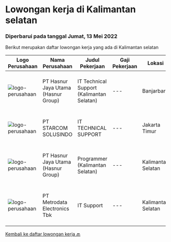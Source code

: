 
  # Lowongan kerja di Kalimantan selatan

  ### Diperbarui pada tanggal Jumat, 13 Mei 2022

  Berikut merupakan daftar lowongan kerja yang ada di Kalimantan selatan

  |Logo Perusahaan | Nama Perusahaan | Judul Pekerjaan | Gaji Pekerjaan | Lokasi | Deskripsi | Tanggal diunggah | Pranala |
  | -------------- | --------------- | --------------- | --------- | --------- | -------------- | ------- | ----------- |
  |![logo-perusahaan](https://image-service-cdn.seek.com.au/ce6f66b5ddea48c0961eddc201a535616844de99/ee4dce1061f3f616224767ad58cb2fc751b8d2dc)|PT Hasnur Jaya Utama (Hasnur Group)|IT Technical Support (Kalimantan Selatan)|---|Banjarbaru|Requirement: Candidate must possess at least a Bachelor's Degree, Engineering (Computer/Telecommunication) or equivalent At least 1 year(s) of IT...|Selasa, 10 Mei 2022|https://www.jobstreet.co.id/id/job/it-technical-support-kalimantan-selatan-3876357?token=0~10801806-0e40-48b0-abd6-326a700986f3&sectionRank=1&jobId=jobstreet-id-job-3876357|
|![logo-perusahaan](https://image-service-cdn.seek.com.au/eb86df59879e48d57b6045deb4ff347a1255c2d3/ee4dce1061f3f616224767ad58cb2fc751b8d2dc)|PT STARCOM SOLUSINDO|IT TECHNICAL SUPPORT|---|Jakarta Timur|Maintenance &amp; Troubleshoot Perangkat Melakukan Instalasi Radio BWA, Radio PTP, Switch &amp; Router (untuk Penempatan Palembang &amp; Banjarmasin)...|Kamis, 12 Mei 2022|https://www.jobstreet.co.id/id/job/it-technical-support-3879779?token=0~10801806-0e40-48b0-abd6-326a700986f3&sectionRank=2&jobId=jobstreet-id-job-3879779|
|![logo-perusahaan](https://image-service-cdn.seek.com.au/ce6f66b5ddea48c0961eddc201a535616844de99/ee4dce1061f3f616224767ad58cb2fc751b8d2dc)|PT Hasnur Jaya Utama (Hasnur Group)|Programmer (Kalimantan Selatan)|---|Kalimantan Selatan|Job Descriptions: Develops code and creates customized applications to enhance product based on business needs Investigates and resolves matters of...|Selasa, 03 Mei 2022|https://www.jobstreet.co.id/id/job/programmer-kalimantan-selatan-3858112?token=0~10801806-0e40-48b0-abd6-326a700986f3&sectionRank=3&jobId=jobstreet-id-job-3858112|
|![logo-perusahaan](https://image-service-cdn.seek.com.au/0d75518309b56a3cff39daa569b0ba02cc7a22f2/ee4dce1061f3f616224767ad58cb2fc751b8d2dc)|PT Metrodata Electronics Tbk|IT Support|---|Kalimantan Selatan|Kualifikasi Engineer: Minimal D3 Pengalaman minimal 3 (tiga) tahun di bidang IT Support/Desktop Support Tugas Engineer : Support End User dan Hardware...|Rabu, 27 April 2022|https://www.jobstreet.co.id/id/job/it-support-1031454580?token=0~10801806-0e40-48b0-abd6-326a700986f3&sectionRank=4&jobId=jobstreet-id-job-1031454580|


  [Kembali ke daftar lowongan kerja 🔙](../README.md#daftar-lowongan-kerja)
  